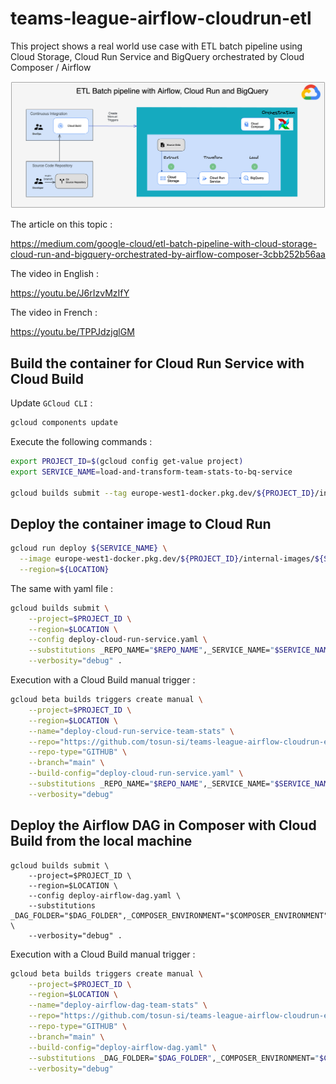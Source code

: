 # teams-league-airflow-cloudrun-etl

This project shows a real world use case with ETL batch pipeline using Cloud Storage, Cloud Run Service and BigQuery
orchestrated by Cloud Composer / Airflow

![etl_batch_pipeline_composer_cloudrun_bq.png](diagram%2Fetl_batch_pipeline_composer_cloudrun_bq.png)

The article on this topic :

https://medium.com/google-cloud/etl-batch-pipeline-with-cloud-storage-cloud-run-and-bigquery-orchestrated-by-airflow-composer-3cbb252b56aa

The video in English :

https://youtu.be/J6rIzvMzIfY

The video in French :

https://youtu.be/TPPJdzjglGM


## Build the container for Cloud Run Service with Cloud Build

Update `GCloud CLI` :

```bash
gcloud components update
```

Execute the following commands :

```bash
export PROJECT_ID=$(gcloud config get-value project)
export SERVICE_NAME=load-and-transform-team-stats-to-bq-service

gcloud builds submit --tag europe-west1-docker.pkg.dev/${PROJECT_ID}/internal-images/${SERVICE_NAME}:latest ./team_league_etl_cloud_run_dag/service
```

## Deploy the container image to Cloud Run

```bash
gcloud run deploy ${SERVICE_NAME} \
  --image europe-west1-docker.pkg.dev/${PROJECT_ID}/internal-images/${SERVICE_NAME}:latest \
  --region=${LOCATION}
```

The same with yaml file :

```bash
gcloud builds submit \
    --project=$PROJECT_ID \
    --region=$LOCATION \
    --config deploy-cloud-run-service.yaml \
    --substitutions _REPO_NAME="$REPO_NAME",_SERVICE_NAME="$SERVICE_NAME",_DOCKER_FILE_PATH="$DOCKER_FILE_PATH",_IMAGE_TAG="$IMAGE_TAG",_OUTPUT_DATASET="$OUTPUT_DATASET",_OUTPUT_TABLE="$OUTPUT_TABLE",_INPUT_BUCKET="$INPUT_BUCKET",_INPUT_OBJECT="$INPUT_OBJECT" \
    --verbosity="debug" .
```

Execution with a Cloud Build manual trigger :

```bash
gcloud beta builds triggers create manual \
    --project=$PROJECT_ID \
    --region=$LOCATION \
    --name="deploy-cloud-run-service-team-stats" \
    --repo="https://github.com/tosun-si/teams-league-airflow-cloudrun-etl" \
    --repo-type="GITHUB" \
    --branch="main" \
    --build-config="deploy-cloud-run-service.yaml" \
    --substitutions _REPO_NAME="$REPO_NAME",_SERVICE_NAME="$SERVICE_NAME",_DOCKER_FILE_PATH="$DOCKER_FILE_PATH",_IMAGE_TAG="$IMAGE_TAG",_OUTPUT_DATASET="$OUTPUT_DATASET",_OUTPUT_TABLE="$OUTPUT_TABLE",_INPUT_BUCKET="$INPUT_BUCKET",_INPUT_OBJECT="$INPUT_OBJECT" \
    --verbosity="debug"
```

## Deploy the Airflow DAG in Composer with Cloud Build from the local machine

```shell
gcloud builds submit \
    --project=$PROJECT_ID \
    --region=$LOCATION \
    --config deploy-airflow-dag.yaml \
    --substitutions _DAG_FOLDER="$DAG_FOLDER",_COMPOSER_ENVIRONMENT="$COMPOSER_ENVIRONMENT",_CONFIG_FOLDER_NAME="$CONFIG_FOLDER_NAME",_ENV="$ENV" \
    --verbosity="debug" .
```

Execution with a Cloud Build manual trigger :

```bash
gcloud beta builds triggers create manual \
    --project=$PROJECT_ID \
    --region=$LOCATION \
    --name="deploy-airflow-dag-team-stats" \
    --repo="https://github.com/tosun-si/teams-league-airflow-cloudrun-etl" \
    --repo-type="GITHUB" \
    --branch="main" \
    --build-config="deploy-airflow-dag.yaml" \
    --substitutions _DAG_FOLDER="$DAG_FOLDER",_COMPOSER_ENVIRONMENT="$COMPOSER_ENVIRONMENT",_CONFIG_FOLDER_NAME="$CONFIG_FOLDER_NAME",_ENV="$ENV" \
    --verbosity="debug"
```
